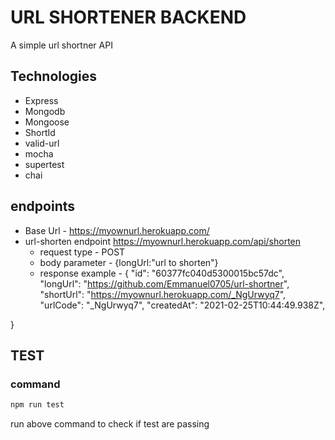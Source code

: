 # URL SHORTENER BACKEND

A simple url shortner API

## Technologies

- Express
- Mongodb
- Mongoose
- ShortId
- valid-url
- mocha
- supertest
- chai

## endpoints

- Base Url - https://myownurl.herokuapp.com/
- url-shorten endpoint https://myownurl.herokuapp.com/api/shorten
  - request type - POST
  - body parameter - {longUrl:"url to shorten"}
  - response example - {
    "id": "60377fc040d5300015bc57dc",
    "longUrl": "https://github.com/Emmanuel0705/url-shortner",
    "shortUrl": "https://myownurl.herokuapp.com/_NgUrwyq7",
    "urlCode": "\_NgUrwyq7",
    "createdAt": "2021-02-25T10:44:49.938Z",

}

## TEST

### command

```bash
npm run test
```

run above command to check if test are passing
